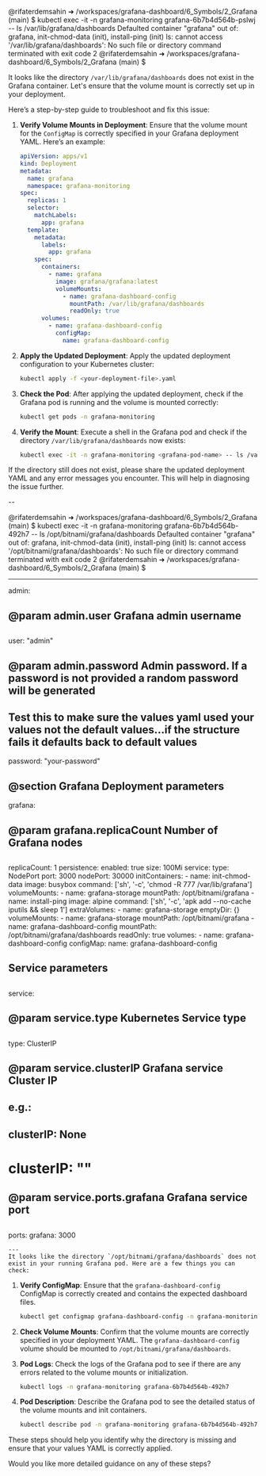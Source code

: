 @rifaterdemsahin ➜ /workspaces/grafana-dashboard/6_Symbols/2_Grafana (main) $ kubectl exec -it -n grafana-monitoring grafana-6b7b4d564b-pslwj -- ls /var/lib/grafana/dashboards
Defaulted container "grafana" out of: grafana, init-chmod-data (init), install-ping (init)
ls: cannot access '/var/lib/grafana/dashboards': No such file or directory
command terminated with exit code 2
@rifaterdemsahin ➜ /workspaces/grafana-dashboard/6_Symbols/2_Grafana (main) $ 


It looks like the directory `/var/lib/grafana/dashboards` does not exist in the Grafana container. Let's ensure that the volume mount is correctly set up in your deployment.

Here’s a step-by-step guide to troubleshoot and fix this issue:

1. **Verify Volume Mounts in Deployment**:
   Ensure that the volume mount for the `ConfigMap` is correctly specified in your Grafana deployment YAML. Here’s an example:

   ```yaml
   apiVersion: apps/v1
   kind: Deployment
   metadata:
     name: grafana
     namespace: grafana-monitoring
   spec:
     replicas: 1
     selector:
       matchLabels:
         app: grafana
     template:
       metadata:
         labels:
           app: grafana
       spec:
         containers:
           - name: grafana
             image: grafana/grafana:latest
             volumeMounts:
               - name: grafana-dashboard-config
                 mountPath: /var/lib/grafana/dashboards
                 readOnly: true
         volumes:
           - name: grafana-dashboard-config
             configMap:
               name: grafana-dashboard-config
   ```

2. **Apply the Updated Deployment**:
   Apply the updated deployment configuration to your Kubernetes cluster:
   ```sh
   kubectl apply -f <your-deployment-file>.yaml
   ```

3. **Check the Pod**:
   After applying the updated deployment, check if the Grafana pod is running and the volume is mounted correctly:
   ```sh
   kubectl get pods -n grafana-monitoring
   ```

4. **Verify the Mount**:
   Execute a shell in the Grafana pod and check if the directory `/var/lib/grafana/dashboards` now exists:
   ```sh
   kubectl exec -it -n grafana-monitoring <grafana-pod-name> -- ls /var/lib/grafana/dashboards
   ```

If the directory still does not exist, please share the updated deployment YAML and any error messages you encounter. This will help in diagnosing the issue further.


--

@rifaterdemsahin ➜ /workspaces/grafana-dashboard/6_Symbols/2_Grafana (main) $ kubectl exec -it -n grafana-monitoring grafana-6b7b4d564b-492h7 -- ls /opt/bitnami/grafana/dashboards
Defaulted container "grafana" out of: grafana, init-chmod-data (init), install-ping (init)
ls: cannot access '/opt/bitnami/grafana/dashboards': No such file or directory
command terminated with exit code 2
@rifaterdemsahin ➜ /workspaces/grafana-dashboard/6_Symbols/2_Grafana (main) $ 

---

admin:
  ## @param admin.user Grafana admin username
  ##
  user: "admin"
  ## @param admin.password Admin password. If a password is not provided a random password will be generated
  ##
  ## Test this to make sure the values yaml used your values not the default values...if the structure fails it defaults back to default values
  password: "your-password"

## @section Grafana Deployment parameters
grafana:
  ## @param grafana.replicaCount Number of Grafana nodes
  ##
  replicaCount: 1
  persistence:
    enabled: true
    size: 100Mi
  service:
    type: NodePort
    port: 3000
    nodePort: 30000
  initContainers:
    - name: init-chmod-data
      image: busybox
      command: ['sh', '-c', 'chmod -R 777 /var/lib/grafana']
      volumeMounts:
        - name: grafana-storage
          mountPath: /opt/bitnami/grafana
    - name: install-ping
      image: alpine
      command: ['sh', '-c', 'apk add --no-cache iputils && sleep 1']
  extraVolumes:
    - name: grafana-storage
      emptyDir: {}
  volumeMounts:
    - name: grafana-storage
      mountPath: /opt/bitnami/grafana
    - name: grafana-dashboard-config
      mountPath: /opt/bitnami/grafana/dashboards
      readOnly: true
  volumes:
    - name: grafana-dashboard-config
      configMap:
        name: grafana-dashboard-config
## Service parameters
##
service:
  ## @param service.type Kubernetes Service type
  ##
  type: ClusterIP
  ## @param service.clusterIP Grafana service Cluster IP
  ## e.g.:
  ## clusterIP: None
  ##
  # clusterIP: ""
  ## @param service.ports.grafana Grafana service port
  ##
  ports:
    grafana: 3000

    ---
    It looks like the directory `/opt/bitnami/grafana/dashboards` does not exist in your running Grafana pod. Here are a few things you can check:

1. **Verify ConfigMap**: Ensure that the `grafana-dashboard-config` ConfigMap is correctly created and contains the expected dashboard files.
   ```bash
   kubectl get configmap grafana-dashboard-config -n grafana-monitoring -o yaml
   ```

2. **Check Volume Mounts**: Confirm that the volume mounts are correctly specified in your deployment YAML. The `grafana-dashboard-config` volume should be mounted to `/opt/bitnami/grafana/dashboards`.

3. **Pod Logs**: Check the logs of the Grafana pod to see if there are any errors related to the volume mounts or initialization.
   ```bash
   kubectl logs -n grafana-monitoring grafana-6b7b4d564b-492h7
   ```

4. **Pod Description**: Describe the Grafana pod to see the detailed status of the volume mounts and init containers.
   ```bash
   kubectl describe pod -n grafana-monitoring grafana-6b7b4d564b-492h7
   ```

These steps should help you identify why the directory is missing and ensure that your values YAML is correctly applied.

Would you like more detailed guidance on any of these steps?